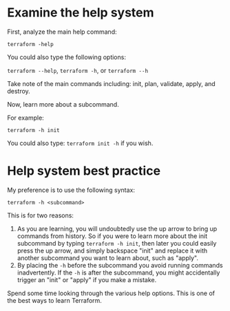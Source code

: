 # Examine the help system
First, analyze the main help command:

`terraform -help`

You could also type the following options: 

`terraform --help`, `terraform -h`, or `terraform --h`

Take note of the main commands including: init, plan, validate, apply, and destroy.

Now, learn more about a subcommand. 

  For example: 
  
  `terraform -h init`

  You could also type: `terraform init -h` if you wish.

# Help system best practice
My preference is to use the following syntax:

`terraform -h <subcommand>`

This is for two reasons:
1. As you are learning, you will undoubtedly use the up arrow to bring up commands from history. So if you were to learn more about the init subcommand by typing `terraform -h init`, then later you could easily press the up arrow, and simply backspace "init" and replace it with another subcommand you want to learn about, such as "apply". 
2. By placing the `-h` before the subcommand you avoid running commands inadvertently. If the `-h` is after the subcommand, you might accidentally trigger an "init" or "apply" if you make a mistake. 

Spend some time looking through the various help options. This is one of the best ways to learn Terraform. 

